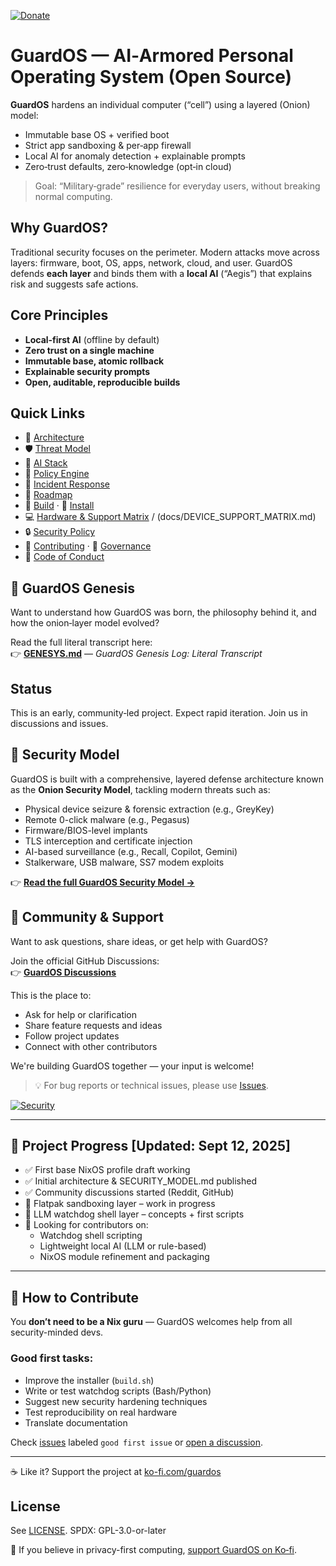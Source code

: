 [![Donate](https://img.shields.io/badge/Donate-Ko--fi-blueviolet?logo=ko-fi)](https://ko-fi.com/guardos)

# GuardOS — AI‑Armored Personal Operating System (Open Source)

**GuardOS** hardens an individual computer (“cell”) using a layered (Onion) model:
- Immutable base OS + verified boot
- Strict app sandboxing & per‑app firewall
- Local AI for anomaly detection + explainable prompts
- Zero‑trust defaults, zero‑knowledge (opt‑in cloud)

> Goal: “Military‑grade” resilience for everyday users, without breaking normal computing.

## Why GuardOS?
Traditional security focuses on the perimeter. Modern attacks move across layers: firmware, boot, OS, apps, network, cloud, and user. GuardOS defends **each layer** and binds them with a **local AI** (“Aegis”) that explains risk and suggests safe actions.

## Core Principles
- **Local‑first AI** (offline by default)
- **Zero trust on a single machine**
- **Immutable base, atomic rollback**
- **Explainable security prompts**
- **Open, auditable, reproducible builds**

## Quick Links
- 📐 [Architecture](docs/ARCHITECTURE.md)
- 🛡️ [Threat Model](docs/THREAT_MODEL.md)
- 🧠 [AI Stack](docs/AI_STACK.md)
- 🧩 [Policy Engine](docs/POLICY_ENGINE.md)
- 🧯 [Incident Response](docs/INCIDENT_RESPONSE.md)
- 🧭 [Roadmap](ROADMAP.md)
- 🧱 [Build](BUILD.md) · 🚀 [Install](INSTALL.md)
- 💻 [Hardware & Support Matrix](docs/HARDWARE.md) / (docs/DEVICE_SUPPORT_MATRIX.md)
- 🔒 [Security Policy](SECURITY.md)
- 🤝 [Contributing](CONTRIBUTING.md) · 🧭 [Governance](GOVERNANCE.md)
- 📣 [Code of Conduct](CODE_OF_CONDUCT.md)

## 📖 GuardOS Genesis

Want to understand how GuardOS was born, the philosophy behind it, and how the onion‑layer model evolved?

Read the full literal transcript here:  
👉 [**GENESYS.md**](./GENESYS.md) — *GuardOS Genesis Log: Literal Transcript*

## Status
This is an early, community‑led project. Expect rapid iteration. Join us in discussions and issues.

## 🔐 Security Model

GuardOS is built with a comprehensive, layered defense architecture known as the **Onion Security Model**, tackling modern threats such as:

- Physical device seizure & forensic extraction (e.g., GreyKey)
- Remote 0-click malware (e.g., Pegasus)
- Firmware/BIOS-level implants
- TLS interception and certificate injection
- AI-based surveillance (e.g., Recall, Copilot, Gemini)
- Stalkerware, USB malware, SS7 modem exploits

👉 **[Read the full GuardOS Security Model →](./SECURITY_MODEL.md)**

## 💬 Community & Support

Want to ask questions, share ideas, or get help with GuardOS?

Join the official GitHub Discussions:  
👉 **[GuardOS Discussions](https://github.com/juanitto-maker/GuardOS/discussions)**

This is the place to:
- Ask for help or clarification
- Share feature requests and ideas
- Follow project updates
- Connect with other contributors

We're building GuardOS together — your input is welcome!

> 💡 For bug reports or technical issues, please use [Issues](https://github.com/juanitto-maker/GuardOS/issues).

[![Security](https://img.shields.io/badge/security-GitHub%20Advanced-blue?logo=github)](../../security/policy)

---

## 🚧 Project Progress [Updated: Sept 12, 2025]

- ✅ First base NixOS profile draft working
- ✅ Initial architecture & SECURITY_MODEL.md published
- ✅ Community discussions started (Reddit, GitHub)
- 🔄 Flatpak sandboxing layer – work in progress
- 🔄 LLM watchdog shell layer – concepts + first scripts
- 🧠 Looking for contributors on:
  - Watchdog shell scripting
  - Lightweight local AI (LLM or rule-based)
  - NixOS module refinement and packaging

---

## 🤝 How to Contribute

You **don’t need to be a Nix guru** — GuardOS welcomes help from all security-minded devs.

### Good first tasks:
- Improve the installer (`build.sh`)
- Write or test watchdog scripts (Bash/Python)
- Suggest new security hardening techniques
- Test reproducibility on real hardware
- Translate documentation

Check [issues](https://github.com/juanitto-maker/GuardOS/issues) labeled `good first issue` or [open a discussion](https://github.com/juanitto-maker/GuardOS/discussions).

---

☕ Like it? Support the project at [ko-fi.com/guardos](https://ko-fi.com/guardos)

## License
See [LICENSE](LICENSE). SPDX: GPL-3.0-or-later


🙏 If you believe in privacy-first computing, [support GuardOS on Ko‑fi](https://ko-fi.com/guardos).
